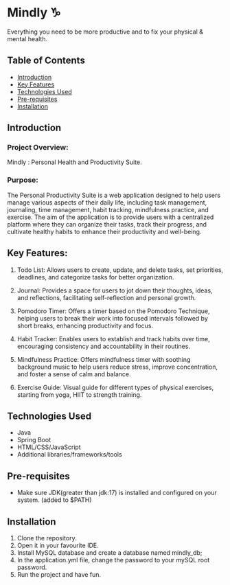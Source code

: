 # Mindly ♑️

Everything you need to be more productive and to fix your physical & mental health.

## Table of Contents

- [Introduction](#introduction)
- [Key Features](#key-features)
- [Technologies Used](#technologies-used)
- [Pre-requisites](#pre-requisites)
- [Installation](#installation)

## Introduction

### Project Overview:

Mindly : Personal Health and Productivity Suite.

### Purpose:

The Personal Productivity Suite is a web application designed to help users manage various aspects of their daily life, including task management, journaling, time management, habit tracking, mindfulness practice, and exercise. The aim of the application is to provide users with a centralized platform where they can organize their tasks, track their progress, and cultivate healthy habits to enhance their productivity and well-being.

## Key Features:

1. Todo List: Allows users to create, update, and delete tasks, set priorities, deadlines, and categorize tasks for better organization.

2. Journal: Provides a space for users to jot down their thoughts, ideas, and reflections, facilitating self-reflection and personal growth.

3. Pomodoro Timer: Offers a timer based on the Pomodoro Technique, helping users to break their work into focused intervals followed by short breaks, enhancing productivity and focus.

4. Habit Tracker: Enables users to establish and track habits over time, encouraging consistency and accountability in their routines.

5. Mindfulness Practice: Offers mindfulness timer with soothing background music to help users reduce stress, improve concentration, and foster a sense of calm and balance.

6. Exercise Guide: Visual guide for different types of physical exercises, starting from yoga, HIIT to strength training.


## Technologies Used

- Java
- Spring Boot
- HTML/CSS/JavaScript
- Additional libraries/frameworks/tools

## Pre-requisites

- Make sure JDK(greater than jdk:17) is installed and configured on your system. (added to $PATH)

## Installation

1. Clone the repository.
2. Open it in your favourite IDE.
3. Install MySQL database and create a database named mindly_db;
4. In the application.yml file, change the password to your mySQL root password.
5. Run the project and have fun.

